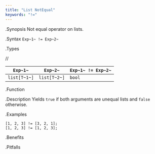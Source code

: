 ```yaml
---
title: "List NotEqual"
keywords: "!="
---
```


.Synopsis
Not equal operator on lists.

.Syntax
`Exp~1~ != Exp~2~`

.Types

//

| `Exp~1~`     |  `Exp~2~`     | `Exp~1~ != Exp~2~`  |
| --- | --- | --- |
| `list[T~1~]` |  `list[T~2~]` | `bool`                |


.Function

.Description
Yields `true` if both arguments are unequal lists and `false` otherwise.

.Examples
```rascal-shell
[1, 2, 3] != [3, 2, 1];
[1, 2, 3] != [1, 2, 3];
```

.Benefits

.Pitfalls

